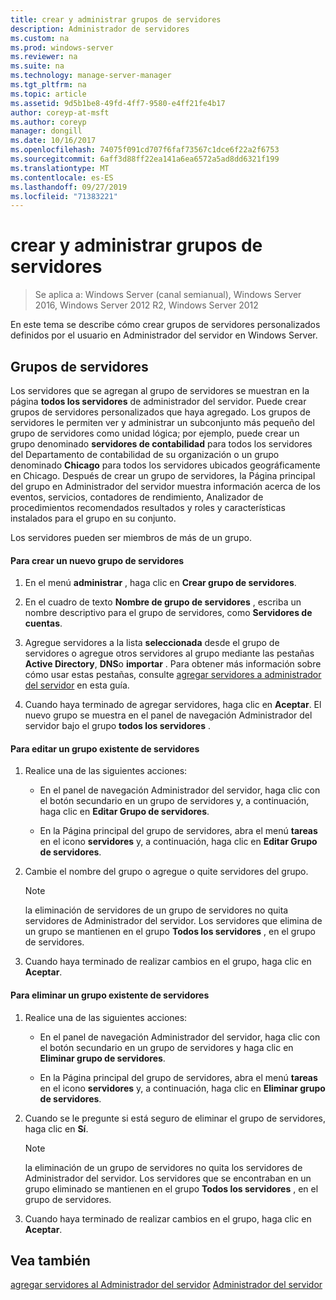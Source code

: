 ```yaml
---
title: crear y administrar grupos de servidores
description: Administrador de servidores
ms.custom: na
ms.prod: windows-server
ms.reviewer: na
ms.suite: na
ms.technology: manage-server-manager
ms.tgt_pltfrm: na
ms.topic: article
ms.assetid: 9d5b1be8-49fd-4ff7-9580-e4ff21fe4b17
author: coreyp-at-msft
ms.author: coreyp
manager: dongill
ms.date: 10/16/2017
ms.openlocfilehash: 74075f091cd707f6faf73567c1dce6f22a2f6753
ms.sourcegitcommit: 6aff3d88ff22ea141a6ea6572a5ad8dd6321f199
ms.translationtype: MT
ms.contentlocale: es-ES
ms.lasthandoff: 09/27/2019
ms.locfileid: "71383221"
---
```

# <a name="create-and-manage-server-groups"></a>crear y administrar grupos de servidores

>Se aplica a: Windows Server (canal semianual), Windows Server 2016, Windows Server 2012 R2, Windows Server 2012

En este tema se describe cómo crear grupos de servidores personalizados definidos por el usuario en Administrador del servidor en Windows Server.

## <a name="BKMK_groups"></a>Grupos de servidores
Los servidores que se agregan al grupo de servidores se muestran en la página **todos los servidores** de administrador del servidor. Puede crear grupos de servidores personalizados que haya agregado. Los grupos de servidores le permiten ver y administrar un subconjunto más pequeño del grupo de servidores como unidad lógica; por ejemplo, puede crear un grupo denominado **servidores de contabilidad** para todos los servidores del Departamento de contabilidad de su organización o un grupo denominado **Chicago** para todos los servidores ubicados geográficamente en Chicago. Después de crear un grupo de servidores, la Página principal del grupo en Administrador del servidor muestra información acerca de los eventos, servicios, contadores de rendimiento, Analizador de procedimientos recomendados resultados y roles y características instalados para el grupo en su conjunto.

Los servidores pueden ser miembros de más de un grupo.

#### <a name="to-create-a-new-server-group"></a>Para crear un nuevo grupo de servidores

1.  En el menú **administrar** , haga clic en **Crear grupo de servidores**.

2.  En el cuadro de texto **Nombre de grupo de servidores** , escriba un nombre descriptivo para el grupo de servidores, como **Servidores de cuentas**.

3.  Agregue servidores a la lista **seleccionada** desde el grupo de servidores o agregue otros servidores al grupo mediante las pestañas **Active Directory**, **DNS**o **importar** . Para obtener más información sobre cómo usar estas pestañas, consulte [agregar servidores a administrador del servidor](add-servers-to-server-manager.md) en esta guía.

4.  Cuando haya terminado de agregar servidores, haga clic en **Aceptar**. El nuevo grupo se muestra en el panel de navegación Administrador del servidor bajo el grupo **todos los servidores** .

#### <a name="to-edit-an-existing-server-group"></a>Para editar un grupo existente de servidores

1.  Realice una de las siguientes acciones:

    -   En el panel de navegación Administrador del servidor, haga clic con el botón secundario en un grupo de servidores y, a continuación, haga clic en **Editar Grupo de servidores**.

    -   En la Página principal del grupo de servidores, abra el menú **tareas** en el icono **servidores** y, a continuación, haga clic en **Editar Grupo de servidores**.

2.  Cambie el nombre del grupo o agregue o quite servidores del grupo.

    > [!NOTE]
    > la eliminación de servidores de un grupo de servidores no quita servidores de Administrador del servidor. Los servidores que elimina de un grupo se mantienen en el grupo **Todos los servidores** , en el grupo de servidores.

3.  Cuando haya terminado de realizar cambios en el grupo, haga clic en **Aceptar**.

#### <a name="to-delete-an-existing-server-group"></a>Para eliminar un grupo existente de servidores

1.  Realice una de las siguientes acciones:

    -   En el panel de navegación Administrador del servidor, haga clic con el botón secundario en un grupo de servidores y haga clic en **Eliminar grupo de servidores**.

    -   En la Página principal del grupo de servidores, abra el menú **tareas** en el icono **servidores** y, a continuación, haga clic en **Eliminar grupo de servidores**.

2.  Cuando se le pregunte si está seguro de eliminar el grupo de servidores, haga clic en **Sí**.

    > [!NOTE]
    > la eliminación de un grupo de servidores no quita los servidores de Administrador del servidor. Los servidores que se encontraban en un grupo eliminado se mantienen en el grupo **Todos los servidores** , en el grupo de servidores.

3.  Cuando haya terminado de realizar cambios en el grupo, haga clic en **Aceptar**.

## <a name="see-also"></a>Vea también
[agregar servidores al Administrador del servidor](add-servers-to-server-manager.md)
[Administrador del servidor](server-manager.md)



